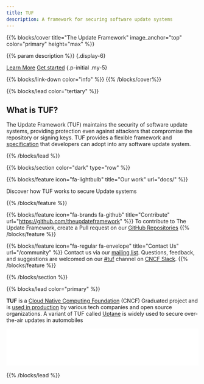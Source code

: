 ```yaml
---
title: TUF
description: A framework for securing software update systems
---
```


{{% blocks/cover title="The Update Framework" image_anchor="top" color="primary" height="max" %}}

<!-- prettier-ignore -->
{{% param description %}}
{.display-6}

<a class="btn btn-lg btn-primary me-3" href="docs/">Learn More</a>
<a class="btn btn-lg btn-secondary" href="docs/get-started/">Get started</a>
{.p-initial .my-5}

{{% blocks/link-down color="info" %}} {{% /blocks/cover%}}

{{% blocks/lead color="tertiary" %}}

## What is TUF?

The Update Framework (TUF) maintains the security of software update systems,
providing protection even against attackers that compromise the repository or
signing keys. TUF provides a flexible framework and
[specification](https://theupdateframework.github.io/specification/latest/) that
developers can adopt into any software update system.

{{% /blocks/lead %}}

{{% blocks/section color="dark" type="row" %}}

{{% blocks/feature icon="fa-lightbulb" title="Our work" url="docs/" %}}

Discover how TUF works to secure Update systems

{{% /blocks/feature %}}

{{% blocks/feature icon="fa-brands fa-github" title="Contribute" url="https://github.com/theupdateframework" %}}
To contribute to The Update Framework, create a Pull request on our
[GitHub Repositories](https://github.com/theupdateframework)
{{% /blocks/feature %}}

{{% blocks/feature icon="fa-regular fa-envelope" title="Contact Us" url="/community" %}}
Contact us via our
[mailing list](https://groups.google.com/forum/?fromgroups#!forum/theupdateframework).
Questions, feedback, and suggestions are welcomed on our
[#tuf](https://cloud-native.slack.com/archives/C8NMD3QJ3) channel on
[CNCF Slack](https://slack.cncf.io/). {{% /blocks/feature %}}

{{% /blocks/section %}}

{{% blocks/lead color="primary" %}}

**TUF** is a [Cloud Native Computing Foundation](https://www.cncf.io) (CNCF)
Graduated project and is [used in production](docs/adoptions) by various tech
companies and open source organizations. A variant of TUF called
[Uptane](https://uptane.github.io/) is widely used to secure over-the-air
updates in automobiles

[![CNCF logo][]][cncf]

[cncf]: https://cncf.io
[cncf logo]: static/img/cncf-white.svg
[incubating]: https://www.cncf.io/projects/

{{% /blocks/lead %}}
